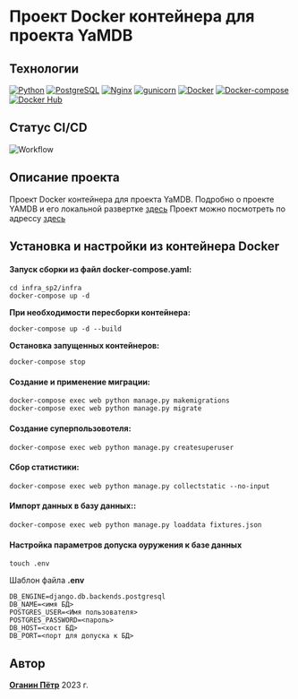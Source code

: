 # Проект Docker контейнера для проекта YaMDB
## Технологии
[![Python](https://img.shields.io/badge/-Python-464646?style=flat&logo=Python&logoColor=56C0C0&color=gray)](https://www.python.org/) [![PostgreSQL](https://img.shields.io/badge/-PostgreSQL-464646?style=flat&logo=PostgreSQL&logoColor=56C0C0&color=gray)](https://www.postgresql.org/) [![Nginx](https://img.shields.io/badge/-NGINX-464646?style=flat&logo=NGINX&logoColor=56C0C0&color=gray)](https://nginx.org/ru/) [![gunicorn](https://img.shields.io/badge/-gunicorn-464646?style=flat&logo=gunicorn&logoColor=56C0C0&color=gray)](https://gunicorn.org/) [![Docker](https://img.shields.io/badge/-Docker-464646?style=flat&logo=Docker&logoColor=56C0C0&color=gray)](https://www.docker.com/) [![Docker-compose](https://img.shields.io/badge/-Docker%20compose-464646?style=flat&logo=Docker&logoColor=56C0C0&color=gray)](https://www.docker.com/) [![Docker Hub](https://img.shields.io/badge/-Docker%20Hub-464646?style=flat&logo=Docker&logoColor=56C0C0&color=gray)](https://www.docker.com/products/docker-hub)
## Статус CI/CD
![Workflow](https://github.com/NECROshizo/yamdb_final/actions/workflows/yamdb_workflow.yml/badge.svg)

## Описание проекта
Проект Docker контейнера для проекта YaMDB. Подробно о проекте YAMDB и его локальной развертке [здесь](https://github.com/NECROshizo/infra_sp2/api_yamdb/README.md)
Проект можно посмотреть по адрессу [здесь](http://130.193.40.103/api/v1/)

## Установка и настройки из контейнера Docker
#### Запуск сборки из файл docker-compose.yaml:

```
cd infra_sp2/infra
docker-compose up -d
```
**При необходимости пересборки контейнера:**
```
docker-compose up -d --build
```
**Остановка запущенных контейнеров:**
```
docker-compose stop 
```
#### Создание и применение миграции:
```
docker-compose exec web python manage.py makemigrations
docker-compose exec web python manage.py migrate
```
#### Создание суперпользовотеля:
```
docker-compose exec web python manage.py createsuperuser
```
#### Сбор статистики:
```
docker-compose exec web python manage.py collectstatic --no-input
```
#### Импорт данных в базу данных::
```
docker-compose exec web python manage.py loaddata fixtures.json
```
#### Настройка параметров допуска оуружения к базе данных
```
touch .env
```
Шаблон файла **.env**
```
DB_ENGINE=django.db.backends.postgresql
DB_NAME=<имя БД>
POSTGRES_USER=<Имя пользователя>
POSTGRES_PASSWORD=<пароль>
DB_HOST=<хост БД>
DB_PORT=<порт для допуска к БД>
```
## Автор
[**Оганин Пётр**](https://github.com/NECROshizo) 
2023 г.
